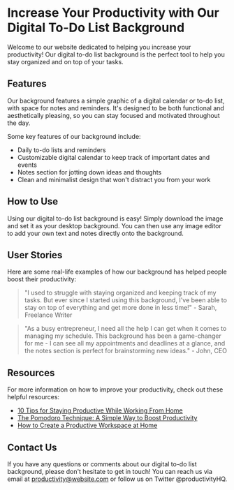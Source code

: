 <!--font:Montserrat-->

# Increase Your Productivity with Our Digital To-Do List Background

Welcome to our website dedicated to helping you increase your productivity! Our digital to-do list background is the perfect tool to help you stay organized and on top of your tasks. 

## Features

Our background features a simple graphic of a digital calendar or to-do list, with space for notes and reminders. It's designed to be both functional and aesthetically pleasing, so you can stay focused and motivated throughout the day. 

Some key features of our background include:

- Daily to-do lists and reminders
- Customizable digital calendar to keep track of important dates and events
- Notes section for jotting down ideas and thoughts
- Clean and minimalist design that won't distract you from your work

## How to Use

Using our digital to-do list background is easy! Simply download the image and set it as your desktop background. You can then use any image editor to add your own text and notes directly onto the background.

## User Stories

Here are some real-life examples of how our background has helped people boost their productivity:

> "I used to struggle with staying organized and keeping track of my tasks. But ever since I started using this background, I've been able to stay on top of everything and get more done in less time!" - Sarah, Freelance Writer

> "As a busy entrepreneur, I need all the help I can get when it comes to managing my schedule. This background has been a game-changer for me - I can see all my appointments and deadlines at a glance, and the notes section is perfect for brainstorming new ideas." - John, CEO

## Resources

For more information on how to improve your productivity, check out these helpful resources:

- [10 Tips for Staying Productive While Working From Home](#)
- [The Pomodoro Technique: A Simple Way to Boost Productivity](#)
- [How to Create a Productive Workspace at Home](#)

## Contact Us

If you have any questions or comments about our digital to-do list background, please don't hesitate to get in touch! You can reach us via email at productivity@website.com or follow us on Twitter @productivityHQ.

<!--

Write me content for website with wallpaper which alt text is:

"A wallpaper with a simple graphic of a digital calendar or to-do list, with space for notes and reminders."

The name/title of the page should not be 1:1 copy of the alt text but rather a real content of the website which is using this wallpaper.

- Use markdown format 
- Start with heading
- Heading should be short and concise
- The content should look like a real website 
- The website should not be about the wallpaper, wallpaper is just a related background
- Heading should be contain work "wallpaper" or "background"
- Include real sections like references, contact, user stories, etc. use things relevant to the page purpose.
- Feel free to use structure like headings, bullets, numbering, blockquotes, paragraphs, horizontal lines, etc.
- You can use formatting like bold or _italic_
- You can include UTF-8 emojis
- Links should be only #hash anchors (and you can refer to the document itself)
- Do not include images


---


# Boost Your Productivity with the Digital To-Do List Wallpaper

Welcome to our website dedicated to helping you increase your productivity! Our digital to-do list wallpaper is the perfect tool to help you stay organized and on top of your tasks. 

## Features

Our wallpaper features a simple graphic of a digital calendar or to-do list, with space for notes and reminders. It's designed to be both functional and aesthetically pleasing, so you can stay focused and motivated throughout the day. 

Some of the key features of our wallpaper include:

- Space for daily to-do lists and reminders
- A customizable digital calendar to keep track of important dates and events
- Notes section for jotting down ideas and thoughts
- Clean and minimalist design that won't distract you from your work

## How to Use

Using our digital to-do list wallpaper is easy! Simply download the image and set it as your desktop background. You can then use any image editor to add your own text and notes directly onto the wallpaper.

## User Stories

Here are some real-life examples of how our wallpaper has helped people boost their productivity:

> "I used to struggle with staying organized and keeping track of my tasks. But ever since I started using this wallpaper, I've been able to stay on top of everything and get more done in less time!" - Sarah, Freelance Writer

> "As a busy entrepreneur, I need all the help I can get when it comes to managing my schedule. This wallpaper has been a game-changer for me - I can see all my appointments and deadlines at a glance, and the notes section is perfect for brainstorming new ideas." - John, CEO

## References

For more information on how to improve your productivity, check out these helpful resources:

- [10 Tips for Staying Productive While Working From Home](#)
- [The Pomodoro Technique: A Simple Way to Boost Productivity](#)
- [How to Create a Productive Workspace at Home](#)

## Contact Us

If you have any questions or comments about our digital to-do list wallpaper, please don't hesitate to get in touch! You can reach us via email at productivity@website.com or follow us on Twitter @productivityHQ.


---


Heading should not include word "wallpaper". The website should not be about the wallpaper itself, wallpaper is just a related background, rewrite whole content.


---


# Stay Organized and Boost Your Productivity with Our Digital To-Do List Background

Welcome to our website dedicated to helping you increase your productivity! Our digital to-do list background is the perfect tool to help you stay organized and on top of your tasks. 

## Features

Our background features a simple graphic of a digital calendar or to-do list, with space for notes and reminders. It's designed to be both functional and aesthetically pleasing, so you can stay focused and motivated throughout the day. 

Some of the key features of our background include:

- Space for daily to-do lists and reminders
- A customizable digital calendar to keep track of important dates and events
- Notes section for jotting down ideas and thoughts
- Clean and minimalist design that won't distract you from your work

## How to Use

Using our digital to-do list background is easy! Simply download the image and set it as your desktop background. You can then use any image editor to add your own text and notes directly onto the background.

## User Stories

Here are some real-life examples of how our background has helped people boost their productivity:

> "I used to struggle with staying organized and keeping track of my tasks. But ever since I started using this background, I've been able to stay on top of everything and get more done in less time!" - Sarah, Freelance Writer

> "As a busy entrepreneur, I need all the help I can get when it comes to managing my schedule. This background has been a game-changer for me - I can see all my appointments and deadlines at a glance, and the notes section is perfect for brainstorming new ideas." - John, CEO

## Resources

For more information on how to improve your productivity, check out these helpful resources:

- [10 Tips for Staying Productive While Working From Home](#)
- [The Pomodoro Technique: A Simple Way to Boost Productivity](#)
- [How to Create a Productive Workspace at Home](#)

## Contact Us

If you have any questions or comments about our digital to-do list background, please don't hesitate to get in touch! You can reach us via email at productivity@website.com or follow us on Twitter @productivityHQ.


---


Heading is too long, rewrite whole content.


---


# Boost Your Productivity with Our Digital To-Do List Background

Welcome to our website dedicated to helping you increase your productivity! Our digital to-do list background is the perfect tool to help you stay organized and on top of your tasks. 

## Features

Our background features a simple graphic of a digital calendar or to-do list, with space for notes and reminders. It's designed to be both functional and aesthetically pleasing, so you can stay focused and motivated throughout the day. 

Some of the key features of our background include:

- Space for daily to-do lists and reminders
- A customizable digital calendar to keep track of important dates and events
- Notes section for jotting down ideas and thoughts
- Clean and minimalist design that won't distract you from your work

## How to Use

Using our digital to-do list background is easy! Simply download the image and set it as your desktop background. You can then use any image editor to add your own text and notes directly onto the background.

## User Stories

Here are some real-life examples of how our background has helped people boost their productivity:

> "I used to struggle with staying organized and keeping track of my tasks. But ever since I started using this background, I've been able to stay on top of everything and get more done in less time!" - Sarah, Freelance Writer

> "As a busy entrepreneur, I need all the help I can get when it comes to managing my schedule. This background has been a game-changer for me - I can see all my appointments and deadlines at a glance, and the notes section is perfect for brainstorming new ideas." - John, CEO

## Resources

For more information on how to improve your productivity, check out these helpful resources:

- [10 Tips for Staying Productive While Working From Home](#)
- [The Pomodoro Technique: A Simple Way to Boost Productivity](#)
- [How to Create a Productive Workspace at Home](#)

## Contact Us

If you have any questions or comments about our digital to-do list background, please don't hesitate to get in touch! You can reach us via email at productivity@website.com or follow us on Twitter @productivityHQ.


---


Heading is too long, rewrite whole content.


---


# Increase Your Productivity with Our Digital To-Do List Background

Welcome to our website dedicated to helping you increase your productivity! Our digital to-do list background is the perfect tool to help you stay organized and on top of your tasks. 

## Features

Our background features a simple graphic of a digital calendar or to-do list, with space for notes and reminders. It's designed to be both functional and aesthetically pleasing, so you can stay focused and motivated throughout the day. 

Some key features of our background include:

- Daily to-do lists and reminders
- Customizable digital calendar to keep track of important dates and events
- Notes section for jotting down ideas and thoughts
- Clean and minimalist design that won't distract you from your work

## How to Use

Using our digital to-do list background is easy! Simply download the image and set it as your desktop background. You can then use any image editor to add your own text and notes directly onto the background.

## User Stories

Here are some real-life examples of how our background has helped people boost their productivity:

> "I used to struggle with staying organized and keeping track of my tasks. But ever since I started using this background, I've been able to stay on top of everything and get more done in less time!" - Sarah, Freelance Writer

> "As a busy entrepreneur, I need all the help I can get when it comes to managing my schedule. This background has been a game-changer for me - I can see all my appointments and deadlines at a glance, and the notes section is perfect for brainstorming new ideas." - John, CEO

## Resources

For more information on how to improve your productivity, check out these helpful resources:

- [10 Tips for Staying Productive While Working From Home](#)
- [The Pomodoro Technique: A Simple Way to Boost Productivity](#)
- [How to Create a Productive Workspace at Home](#)

## Contact Us

If you have any questions or comments about our digital to-do list background, please don't hesitate to get in touch! You can reach us via email at productivity@website.com or follow us on Twitter @productivityHQ.


---


Write me a Google font which is best fitting for the website.

Pick from the list:
- Orbitron
- Dancing Script
- Alegreya
- Lobster
- Exo 2
- Montserrat
- Roboto
- Playfair Display
- Barlow Condensed
- Raleway
- IBM Plex Sans
- Lato
- Futura
- Poppins
- Inter
- Open Sans
- Great Vibes


Write just the font name nothing else.


---


Montserrat

-->

